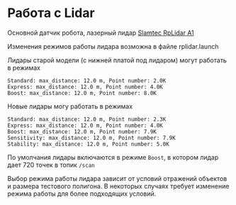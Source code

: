 # Работа с Lidar

Основной датчик робота, лазерный лидар [Slamtec RpLidar A1](https://www.slamtec.com/en/Lidar/A1)

Изменения режимов работы лидара возможна в файле rplidar.launch

Лидары старой модели (с нижней платой под лидаром) могут работать в режимах

```
Standard: max_distance: 12.0 m, Point number: 2.0K
Express: max_distance: 12.0 m, Point number: 4.0K
Boost: max_distance: 12.0 m, Point number: 8.0K
```

Новые лидары могу работать в режимах

```
Standard: max_distance: 12.0 m, Point number: 2.3K
Express: max_distance: 12.0 m, Point number: 4.0K
Boost: max_distance: 12.0 m, Point number: 7.9K
Sensitivity: max_distance: 12.0 m, Point number: 7.9K
Stability: max_distance: 12.0 m, Point number: 5.0K
```

По умолчания лидары включаются в режиме `Boost`, в котором лидар дает 720 точек в топик `/scan`

Выбор режима работы лидара зависит от условий отражений объектов и размера тестового полигона. В некоторых случаях требует изменение режима работы для более подходящих условий.

